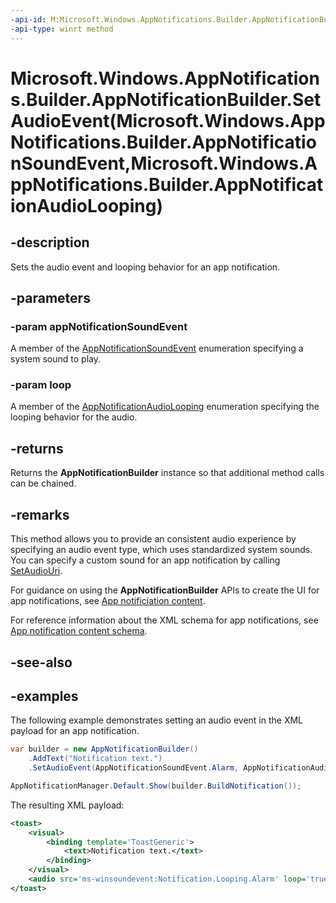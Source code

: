 ```yaml
---
-api-id: M:Microsoft.Windows.AppNotifications.Builder.AppNotificationBuilder.SetAudioEvent(Microsoft.Windows.AppNotifications.Builder.AppNotificationSoundEvent,Microsoft.Windows.AppNotifications.Builder.AppNotificationAudioLooping)
-api-type: winrt method
---
```


# Microsoft.Windows.AppNotifications.Builder.AppNotificationBuilder.SetAudioEvent(Microsoft.Windows.AppNotifications.Builder.AppNotificationSoundEvent,Microsoft.Windows.AppNotifications.Builder.AppNotificationAudioLooping)

<!--
public Microsoft.Windows.AppNotifications.Builder.AppNotificationBuilder SetAudioEvent (Microsoft.Windows.AppNotifications.Builder.AppNotificationSoundEvent appNotificationSoundEvent, Microsoft.Windows.AppNotifications.Builder.AppNotificationAudioLooping loop);
-->


## -description

Sets the audio event and looping behavior for an app notification.

## -parameters

### -param appNotificationSoundEvent

A member of the [AppNotificationSoundEvent](xref:Microsoft.Windows.AppNotifications.Builder.AppNotificationSoundEvent) enumeration specifying a system sound to play.

### -param loop

A member of the [AppNotificationAudioLooping](xref:Microsoft.Windows.AppNotifications.Builder.AppNotificationAudioLooping) enumeration specifying the looping behavior for the audio.

## -returns

Returns the **AppNotificationBuilder** instance so that additional method calls can be chained.

## -remarks

This method allows you to provide an consistent audio experience by specifying an audio event type, which uses standardized system sounds. You can specify a custom sound for an app notification by calling [SetAudioUri](xref:Microsoft.Windows.AppNotifications.Builder.AppNotificationBuilder.SetAudioUri(Windows.Foundation.Uri,Microsoft.Windows.AppNotifications.Builder.AppNotificationAudioLooping)).

For guidance on using the **AppNotificationBuilder** APIs to create the UI for app notifications, see [App notificiation content](/windows/apps/design/shell/tiles-and-notifications/adaptive-interactive-toasts).

For reference information about the XML schema for app notifications, see [App notification content schema](/windows/apps/design/shell/tiles-and-notifications/toast-schema).

## -see-also

## -examples

The following example demonstrates setting an audio event in the XML payload for an app notification.

```csharp
var builder = new AppNotificationBuilder()
    .AddText("Notification text.")
    .SetAudioEvent(AppNotificationSoundEvent.Alarm, AppNotificationAudioLooping.Loop);

AppNotificationManager.Default.Show(builder.BuildNotification());
```

The resulting XML payload:

```xml
<toast>
    <visual>
        <binding template='ToastGeneric'>
            <text>Notification text.</text>
        </binding>
    </visual>
    <audio src='ms-winsoundevent:Notification.Looping.Alarm' loop='true'/>
</toast>
```


